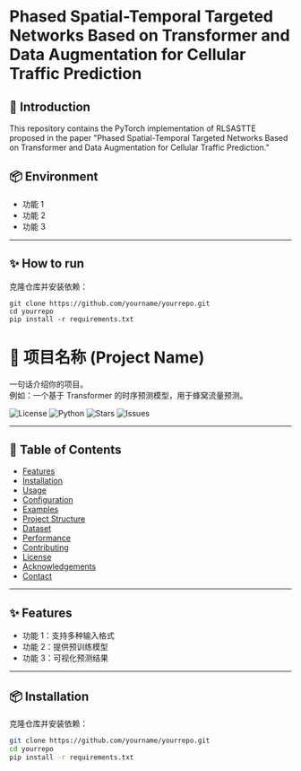 # Phased Spatial-Temporal Targeted Networks Based on Transformer and Data Augmentation for Cellular Traffic Prediction

## 📌 Introduction

This repository contains the PyTorch implementation of RLSASTTE proposed in the paper "Phased Spatial-Temporal Targeted Networks Based on Transformer and Data Augmentation for Cellular Traffic Prediction."

## 📦 Environment
- 功能 1
- 功能 2
- 功能 3

---

## ✨ How to run
克隆仓库并安装依赖：
```
git clone https://github.com/yourname/yourrepo.git
cd yourrepo
pip install -r requirements.txt
```

# 📌 项目名称 (Project Name)

一句话介绍你的项目。  
例如：一个基于 Transformer 的时序预测模型，用于蜂窝流量预测。

![License](https://img.shields.io/badge/license-MIT-green)
![Python](https://img.shields.io/badge/python-3.9-blue)
![Stars](https://img.shields.io/github/stars/yourname/yourrepo?style=social)
![Issues](https://img.shields.io/github/issues/yourname/yourrepo)

---

## 📖 Table of Contents
- [Features](#-features)
- [Installation](#-installation)
- [Usage](#-usage)
- [Configuration](#-configuration)
- [Examples](#-examples)
- [Project Structure](#-project-structure)
- [Dataset](#-dataset)
- [Performance](#-performance)
- [Contributing](#-contributing)
- [License](#-license)
- [Acknowledgements](#-acknowledgements)
- [Contact](#-contact)

---

## ✨ Features
- 功能 1：支持多种输入格式
- 功能 2：提供预训练模型
- 功能 3：可视化预测结果

---

## 📦 Installation
克隆仓库并安装依赖：
```bash
git clone https://github.com/yourname/yourrepo.git
cd yourrepo
pip install -r requirements.txt
